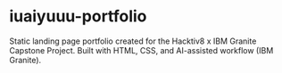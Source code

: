 # iuaiyuuu-portfolio
Static landing page portfolio created for the Hacktiv8 x IBM Granite Capstone Project. Built with HTML, CSS, and AI-assisted workflow (IBM Granite).
